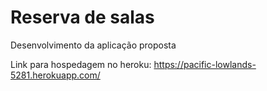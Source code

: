 Reserva de salas
================

Desenvolvimento da aplicação proposta

Link para hospedagem no heroku:
https://pacific-lowlands-5281.herokuapp.com/